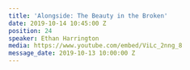 ```yaml
---
title: 'Alongside: The Beauty in the Broken'
date: 2019-10-14 10:45:00 Z
position: 24
speaker: Ethan Harrington
media: https://www.youtube.com/embed/ViLc_2nng_8
message_date: 2019-10-13 10:00:00 Z
---
```


